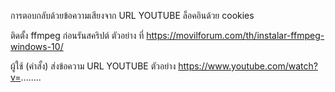 การตอบกลับด้วยข้อความเสียงจาก URL YOUTUBE ล็อคอินด้วย cookies 

ติดตั้ง ffmpeg ก่อนรันสคริปต์ ตัวอย่าง ที่ https://movilforum.com/th/instalar-ffmpeg-windows-10/

ผู้ใช้ (คำสั้ง)
ส่งข้อความ URL YOUTUBE ตัวอย่าง https://www.youtube.com/watch?v=........


